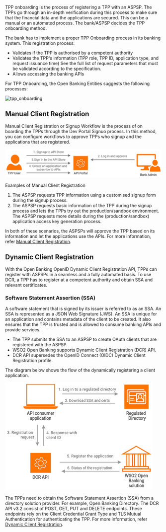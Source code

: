 TPP onboarding is the process of registering a TPP with an ASPSP. The TPPs go through an in-depth verification during this process to make sure that the financial data and the applications are secured. This can be a manual or an automated process. The bank/ASPSP decides the TPP onboarding method.

The bank has to implement a proper TPP Onboarding process in its banking system. This registration process:

- Validates if the TPP is authorised by a competent authority
- Validates the TPP's information (TPP role, TPP ID, application type, and request issuance time) See the full list of request parameters that must be validated according to the specification.
- Allows accessing the banking APIs

For TPP Onboarding, the Open Banking Entities suggests the following processes: 

![tpp_onboarding](../assets/img/learn/client-registration/aTPPOnboardingApproaches.png)

## Manual Client Registration

Manual Client Registration or Signup Workflow is the process of on boarding the TPPs through the Dev Portal Signuo process. In this method, you can configure workflows to approve TPPs who signup and the applications that are registered.

![signup-workfloe](../assets/img/learn/client-registration/signup-workflow.png)

Examples of Manual Client Registration

1. The ASPSP requests TPP information using a customised signup form during the signup process. 
2. The ASPSP requests basic information of the TPP during the signup process and lets the TPPs try out the production/sandbox environment. The ASPSP requests more details during the (production/sandbox) application access key generation process.

In both of these scenarios, the ASPSPs will approve the TPP based on its information and let the applications use the APIs. For more information, refer [Manual Client Registration](../learn/manual-client-registration.md).

## Dynamic Client Registration

With the Open Banking OpenID Dynamic Client Registration API, TPPs can register with ASPSPs in a seamless and a fully automated basis. To use DCR, a TPP has to register at a competent authority and obtain SSA and relevant certificates. 

### Software Statement Assertion (SSA)

A software statement that is signed by its issuer is referred to as an SSA. An SSA is represented as a JSON Web Signature (JWS). An SSA is unique for an application and contains metadata of the client to be created. It also ensures that the TPP is trusted and is allowed to consume banking APIs and provide services.

- The TPP submits the SSA to an ASPSP to create OAuth clients that are registered with the ASPSP. 
- WSO2 Open Banking supports Dynamic Client Registration (DCR) API.
- DCR API supersedes the OpenID Connect (OIDC) Dynamic Client Registration profile.

The diagram below shows the flow of the dynamically registering a client application. 

![dcr_floe](../assets/img/learn/client-registration/dcr-flow.png)

The TPPs need to obtain the Software Statement Assertion (SSA) from a directory solution provider. For example, Open Banking Directory. The DCR API v3.2 consist of POST, GET, PUT and DELETE endpoints. These endpoints rely on the Client Credential Grant Type and TLS Mutual Authentication for authenticating the TPP.  For more information, refer [Dynamic Client Registration](../learn/dynamic-client-registration.md).